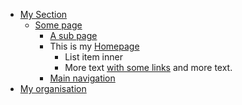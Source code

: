 - [My Section](#)
    - [Some page](/start.html)
        - [A sub page](/home2.html)
        - This is my [Homepage](/home.html)
            - List item inner
            - More text [with some links](/some_links.html) and more text.
        - [Main navigation](#main-navigation)
- [My organisation](#)